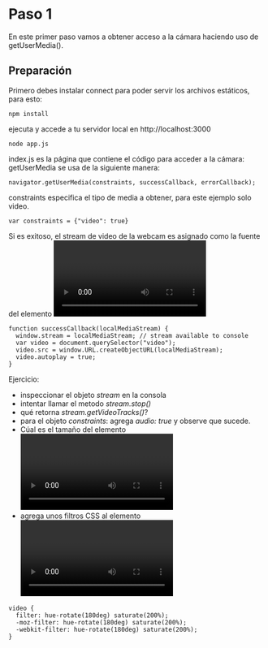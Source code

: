 Paso 1
=========

En este primer paso vamos a obtener acceso a la cámara haciendo uso de getUserMedia().

## Preparación ##

Primero debes instalar connect para poder servir los archivos estáticos, para esto:
```
npm install
```
ejecuta y accede a tu servidor local en http://localhost:3000
```
node app.js
```

index.js es la página que contiene el código para acceder a la cámara:
getUserMedia se usa de la siguiente manera:
```
navigator.getUserMedia(constraints, successCallback, errorCallback);
```
constraints especifica el tipo de media a obtener, para este ejemplo solo video.
```
var constraints = {"video": true}
```
Si es exitoso, el stream de video de la webcam es asignado como la fuente del elemento <video>
```
function successCallback(localMediaStream) {
  window.stream = localMediaStream; // stream available to console
  var video = document.querySelector("video");
  video.src = window.URL.createObjectURL(localMediaStream);
  video.autoplay = true;
}
```

Ejercicio:

* inspeccionar el objeto *stream* en la consola
* intentar llamar el metodo *stream.stop()*
* qué retorna *stream.getVideoTracks()*?
* para el objeto *constraints*: agrega *audio: true* y observe que sucede.
* Cúal es el tamaño del elemento <video>? 
* agrega unos filtros CSS al elemento <video>, por ejemplo:
```
video {
  filter: hue-rotate(180deg) saturate(200%);
  -moz-filter: hue-rotate(180deg) saturate(200%);
  -webkit-filter: hue-rotate(180deg) saturate(200%);
}
```